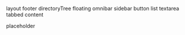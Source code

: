 layout
  footer
  directoryTree
  floating omnibar
  sidebar
    button
  list
  textarea
  tabbed content

  placeholder
